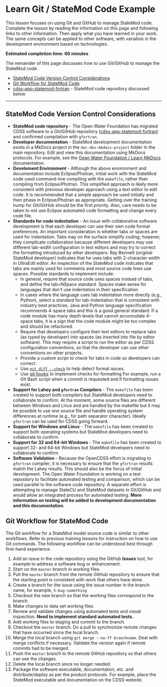 # Learn Git / StateMod Code Example #

This lesson focuses on using Git and GitHub to manage StateMod code.
Complete the lesson by reading the information on this page and following links to other information.
Then apply what you have learned in your work.
The same concepts can be applied to other software, with variation in the development environment based on technologies.

**Estimated completion time:  60 minutes**

The remainder of this page discusses how to use Git/GitHub to manage the StateMod code.

* [StateMod Code Version Control Considerations](#statemod-code-version-control-considerations)
* [Git Workflow for StateMod Code](#git-workflow-for-statemod-code)
* [cdss-app-statemod-fortran](https://github.com/OpenCDSS/cdss-app-statemod-fortran) - StateMod code repository discussed below

----------------

## StateMod Code Version Control Considerations ##

* **StateMod code repository** - The Open Water Foundation has migrated CDSS software to a Git/GitHub repository
([cdss-app-statemod-fortran](https://github.com/OpenCDSS/cdss-app-statemod-fortran)) and confirmed compilation with `gfortran`.
* **Developer documentation** - StateMod development documentation exists in a MkDocs project in the `doc-dev-mkdocs-project` folder
in the main repository.
Edit and view this documentation using MkDocs protocols.
For example, see the [Open Water Foundation / Learn MkDocs](http://learn.openwaterfoundation.org/owf-learn-mkdocs) documentation.
* **Develoment Environment** - Although the above environment and documentation include Eclipse/Photran,
initial work with the StateMod code used command-line compiling with the `makefile`,
rather than compiling from Eclipse/Photran.
This simplified approach is likely more consistent with previous developer approach using a text editor to edit code.
It is recommended that a simple approach be used initially and then phase in Eclipse/Photran as appropriate.
Getting over the training hump for Git/GitHub should be the first priority.
Also, care needs to be taken to not use Eclipse automated code formatting and change every code file.
* **Standards for code indentation** - An issue with collaborative software development is that each developer can
use their own code format preferences.
An important consideration is whether tabs or spaces are used for indentation.
Tabs may on the surface simplify coding; however, they complicate collaboration because different developers may use different tab-width
configuration in text editors and may try to correct the formatting introduced by other developers.
Ray Bennett (original StateMod developer) indicates that he uses tabs with 2-character width in UltraEdit editor.
An inspection of the StateMod code indicates that tabs are mainly used for comments and most source code lines use spaces.
Possible standards to implement include:
	- In general, require that source code uses spaces instead of tabs, and define the tab=NSpace standard.
	Spaces make sense for languages that don't use indentation in their specification.
	- In cases where the language uses tab indentation more directly (e.g., Python),
	select a standard for tab-indentation that is consistent with industry best practices.
	Java and Python language specification recommends 4-space tabs and this is a good general standard.
	If a code module has many depth levels that cannot accomodate 4-space tabs,
	it is a sign that the code module might be too complex and should be refactored.
	- Require that developers configure their text editors to replace tabs (as typed by developer)
	into spaces (as inserted into file by editor software).
	This may require a script to run the editor as per CDSS configuration conventions,
	so that the developer can use other conventions on other projects.
	- Provide a custom script to check for tabs in code so developers can correct.
	- Use [`git diff --check`](https://git-scm.com/docs/git-diff) to help detect format issues.
	- Use [git hooks](https://git-scm.com/book/en/v2/Customizing-Git-Git-Hooks) to implement checks for formatting
	For example, run a Git Bash script when a commit is requested and if formatting issues exist.
* **Support for Lahey and `gfortran` Compilers** - The `makefile` has been created to support both compilers
but StateMod developers need to collaborate to confirm.
At the moment, some source files are different between Windows and Linux and are handled by the makefile but it
may be possible to use one source file and handle operating system differences at runtime (e.g., for path separator character).
Ideally `gfortran` can be used for CDSS going forward.
* **Support for Windows and Linux** - The `makefile` has been created to support both operating systems
but StateMod developers need to collaborate to confirm.
* **Support for 32 and 64-bit Windows** - The `makefile` has been created to support 32- and 64-bit Windows
but StateMod developers need to collaborate to confirm.
* **Software Validation** - Because the OpenCDSS effort is migrating to `gfortran` compiler,
it is necessary to ensure that the `gfortran` results match the Lahey results.
This should also be the focus of initial development.
The Open Water Foundation is working on a test repository to facilitate automated testing and comparison,
which can be used parallel to the software code repository.
A separate effort is attempting to manage StateCU and StateMod datasets in Git/GitHub and would
allow an integrated process for automated testing.
**More information on testing will be added to development documentation and this documentation.**

## Git Workflow for StateMod Code ##

The Git workflow for a StateMod model source code is similar to other workflows.
Refer to previous training lessons for instruction on how to use Git commands.
The following workflow can be understood best through first-hand experience.

1. Add an issue in the code repository using the GitHub ***Issues*** tool,
for example to address a software bug or enhancement.
2. Start on the `master` branch in working files.
3. Pull the `master` branch from the remote GitHub repository to ensure that the starting point is consistent with work that others have done.
4. Create a branch for the issue using the issue number in the branch name, for example, `5-bug-something`
5. Checkout the new branch so that the working files correspond to the branch.
6. Make changes to data set working files.
7. Review and validate changes using automated tests and visual inspection. **Need to implement standard automated tests.**
8. Add working files to staging and commit to the branch.
9. Checkout the `master` branch.  Do a pull to synchronize remote changes that have occurred since the local branch.
10. Merge the local branch using `git merge --no-ff branchname`.
Deal with merge conflicts if necessary.  Validate the version again if remote commits had to be merged.
11. Push the `master` branch to the remote GitHub repository so that others can see the changes.
12. Delete the local branch since no longer needed.
13. Package the software executable, documentation, etc. and distribute/deploy as per the product protocols.
For example, place the StateMod executable and documentation on the CDSS website.
